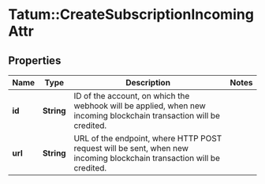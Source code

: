 # Tatum::CreateSubscriptionIncomingAttr

## Properties
Name | Type | Description | Notes
------------ | ------------- | ------------- | -------------
**id** | **String** | ID of the account, on which the webhook will be applied, when new incoming blockchain transaction will be credited. | 
**url** | **String** | URL of the endpoint, where HTTP POST request will be sent, when new incoming blockchain transaction will be credited. | 

